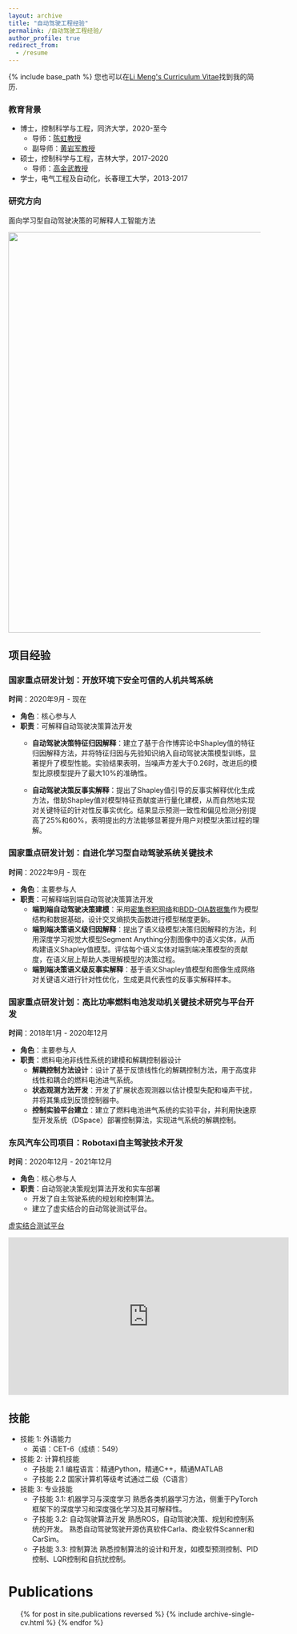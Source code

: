 ```yaml
---
layout: archive
title: "自动驾驶工程经验"
permalink: /自动驾驶工程经验/
author_profile: true
redirect_from:
  - /resume
---
```


{% include base_path %}
您也可以在[Li Meng's Curriculum Vitae](../assets/curriculum_vitae.pdf)找到我的简历.

### 教育背景

* 博士，控制科学与工程，同济大学，2020-至今
  * 导师：[陈虹教授](https://see.tongji.edu.cn/info/1376/10290.htm) 
  * 副导师：[黄岩军教授](https://auto.tongji.edu.cn/info/1146/8712.htm)
* 硕士，控制科学与工程，吉林大学，2017-2020
  * 导师：[高金武教授](http://dce.jlu.edu.cn/info/1182/5274.htm)
* 学士，电气工程及自动化，长春理工大学，2013-2017

### 研究方向
面向学习型自动驾驶决策的可解释人工智能方法

<img src="https://github.com/limeng-1234/limeng-1234.github.io/raw/master/assets/研究内容架构.png" width="800" height="auto">

[//]: # (<div style="text-align: center;">)

[//]: # (  <img src="https://github.com/limeng-1234/limeng-1234.github.io/raw/master/assets/研究内容架构.png" width="500" height="auto">)

[//]: # (</div>)

## 项目经验


### 国家重点研发计划：开放环境下安全可信的人机共驾系统
**时间**：2020年9月 - 现在  
- **角色**：核心参与人  
- **职责**：可解释自动驾驶决策算法开发
  - **自动驾驶决策特征归因解释**：建立了基于合作博弈论中Shapley值的特征归因解释方法，并将特征归因与先验知识纳入自动驾驶决策模型训练，显著提升了模型性能。实验结果表明，当噪声方差大于0.26时，改进后的模型比原模型提升了最大10%的准确性。
  
  - **自动驾驶决策反事实解释**：提出了Shapley值引导的反事实解释优化生成方法，借助Shapley值对模型特征贡献度进行量化建模，从而自然地实现对关键特征的针对性反事实优化。结果显示预测一致性和偏见检测分别提高了25%和60%，表明提出的方法能够显著提升用户对模型决策过程的理解。

### 国家重点研发计划：自进化学习型自动驾驶系统关键技术
**时间**：2022年9月 - 现在  
- **角色**：主要参与人  
- **职责**：可解释端到端自动驾驶决策算法开发
  - **端到端自动驾驶决策建模**：采用[密集卷积网络](https://openaccess.thecvf.com/content_cvpr_2017/html/Huang_Densely_Connected_Convolutional_CVPR_2017_paper.html)和[BDD-OIA数据集](https://openaccess.thecvf.com/content_CVPR_2020/html/Xu_Explainable_Object-Induced_Action_Decision_for_Autonomous_Vehicles_CVPR_2020_paper.html)作为模型结构和数据基础，设计交叉熵损失函数进行模型梯度更新。
  - **端到端决策语义级归因解释**：提出了语义级模型决策归因解释的方法，利用深度学习视觉大模型Segment Anything分割图像中的语义实体，从而构建语义Shapley值模型。评估每个语义实体对端到端决策模型的贡献度，在语义层上帮助人类理解模型的决策过程。
  - **端到端决策语义级反事实解释**：基于语义Shapley值模型和图像生成网络对关键语义进行针对性优化，生成更具代表性的反事实解释样本。

[//]: # ()
[//]: # (![EIDG]&#40;https://github.com/limeng-1234/EIDG/assets/76480875/770062c3-cb93-4984-a4c7-f72f3fd17fe5&#41;)
### 国家重点研发计划：高比功率燃料电池发动机关键技术研究与平台开发
**时间**：2018年1月 - 2020年12月  
- **角色**：主要参与人  
- **职责**：燃料电池非线性系统的建模和解耦控制器设计
  - **解耦控制方法设计**：设计了基于反馈线性化的解耦控制方法，用于高度非线性和耦合的燃料电池进气系统。
  - **状态观测方法开发**：开发了扩展状态观测器以估计模型失配和噪声干扰，并将其集成到反馈控制器中。
  - **控制实验平台建立**：建立了燃料电池进气系统的实验平台，并利用快速原型开发系统（DSpace）部署控制算法，实现进气系统的解耦控制。

### 东风汽车公司项目：Robotaxi自主驾驶技术开发
**时间**：2020年12月 - 2021年12月  
- **角色**：核心参与人  
- **职责**：自动驾驶决策规划算法开发和实车部署
  - 开发了自主驾驶系统的规划和控制算法。
  - 建立了虚实结合的自动驾驶测试平台。


[虚实结合测试平台](https://github.com/limeng-1234/Explanation-system/assets/76480875/aeb61c9a-cab4-4aef-8cbb-1c36a603cd94)



<iframe width="560" height="315" src="https://www.youtube.com/embed/-k2vmTqKoIg" frameborder="0" allowfullscreen></iframe>

## 技能
* 技能 1: 外语能力
  * 英语：CET-6（成绩：549）
* 技能 2: 计算机技能
  * 子技能 2.1 编程语言：精通Python，精通C++，精通MATLAB
  * 子技能 2.2 国家计算机等级考试通过二级（C语言）
* 技能 3: 专业技能
  * 子技能 3.1: 机器学习与深度学习
    熟悉各类机器学习方法，侧重于PyTorch框架下的深度学习和深度强化学习及其可解释性。
  * 子技能 3.2: 自动驾驶算法开发
    熟悉ROS，自动驾驶决策、规划和控制系统的开发。
    熟悉自动驾驶驾驶开源仿真软件Carla、商业软件Scanner和CarSim。
  * 子技能 3.3: 控制算法
    熟悉控制算法的设计和开发，如模型预测控制、PID控制、LQR控制和自抗扰控制。
  
Publications
======
  <ul>{% for post in site.publications reversed %}
    {% include archive-single-cv.html %}
  {% endfor %}</ul>
